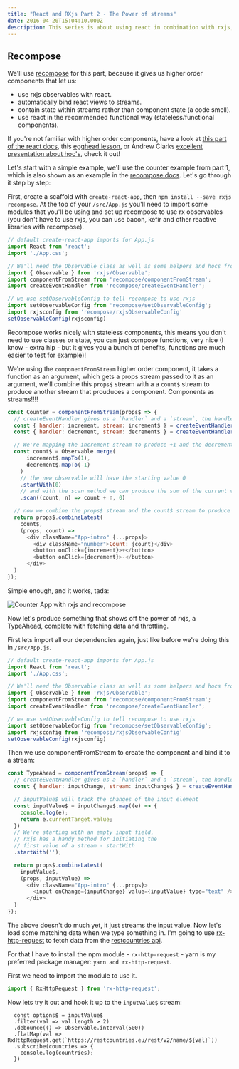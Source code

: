 ```yaml
---
title: "React and RXjs Part 2 - The Power of streams"
date: 2016-04-20T15:04:10.000Z
description: This series is about using react in combination with rxjs, for fun event-based programming. In this second installment we'll engineer something more complex to show off the power of stream-based programming.
---
```


## Recompose
We'll use [recompose](https://github.com/acdlite/recompose/blob/master/docs/API.md) for this part, because it gives us higher order components that let us:

- use rxjs observables with react.
- automatically bind react views to streams.
- contain state within streams rather than component state (a code smell).
- use react in the recommended functional way (stateless/functional components).

If you're not familiar with higher order components, have a look at [this part of the react docs](https://facebook.github.io/react/docs/higher-order-components.html), this [egghead lesson](https://egghead.io/lessons/react-react-fundamentals-higher-order-components-replaces-mixins), or Andrew Clarks [excellent presentation about hoc's](https://www.youtube.com/watch?v=zD_judE-bXk), check it out!

Let's start with a simple example, we'll use the counter example from part 1, which is also shown as an example in the [recompose docs](https://github.com/acdlite/recompose/blob/master/docs/API.md). Let's go through it step by step:

First, create a scaffold with `create-react-app`, then `npm install --save rxjs recompose`.
At the top of your `/src/App.js` you'll need to import some modules that you'll be using and set up recompose to use rx observables (you don't have to use rxjs, you can use bacon, kefir and other reactive libraries with recompose).

```js
// default create-react-app imports for App.js
import React from 'react';
import './App.css';

// We'll need the Observable class as well as some helpers and hocs from recompose
import { Observable } from 'rxjs/Observable';
import componentFromStream from 'recompose/componentFromStream';
import createEventHandler from 'recompose/createEventHandler';

// we use setObservableConfig to tell recompose to use rxjs
import setObservableConfig from 'recompose/setObservableConfig';
import rxjsconfig from 'recompose/rxjsObservableConfig'
setObservableConfig(rxjsconfig)
```

Recompose works nicely with stateless components, this means you don't need to use classes or state, you can just compose functions, very nice (I know - extra hip - but it gives you a bunch of benefits, functions are much easier to test for example)!

We're using the `componentFromStream` higher order component, it takes a function as an argument, which gets a props stream passed to it as an argument, we'll combine this `props$` stream with a a `count$` stream to produce another stream that prouduces a component. Components as streams!!!!

```js
const Counter = componentFromStream(props$ => {
  // createEventHandler gives us a `handler` and a `stream`, the handler lets us push values into the stream.
  const { handler: increment, stream: increment$ } = createEventHandler()
  const { handler: decrement, stream: decrement$ } = createEventHandler()

  // We're mapping the increment stream to produce +1 and the decrement stream to produce -1
  const count$ = Observable.merge(
      increment$.mapTo(1),
      decrement$.mapTo(-1)
    )
    // the new observable will have the starting value 0
    .startWith(0)
    // and with the scan method we can produce the sum of the current value plus the new value that entered the stream (either +1 or -1)
    .scan((count, n) => count + n, 0)

  // now we combine the props$ stream and the count$ stream to produce a component stream.
  return props$.combineLatest(
    count$,
    (props, count) =>
      <div className="App-intro" {...props}>
        <div className="number">Count: {count}</div>
        <button onClick={increment}>+</button>
        <button onClick={decrement}>-</button>
      </div>
  )
});
```

Simple enough, and it works, tada:

![Counter App with rxjs and recompose](/img/blog/counter.gif)

Now let's produce something that shows off the power of rxjs, a TypeAhead, complete with fetching data and throttling.

First lets import all our dependencies again, just like before we're doing this in `/src/App.js`.

```js
// default create-react-app imports for App.js
import React from 'react';
import './App.css';

// We'll need the Observable class as well as some helpers and hocs from recompose
import { Observable } from 'rxjs/Observable';
import componentFromStream from 'recompose/componentFromStream';
import createEventHandler from 'recompose/createEventHandler';

// we use setObservableConfig to tell recompose to use rxjs
import setObservableConfig from 'recompose/setObservableConfig';
import rxjsconfig from 'recompose/rxjsObservableConfig'
setObservableConfig(rxjsconfig)
```

Then we use componentFromStream to create the component and bind it to a stream:

```js
const TypeAhead = componentFromStream(props$ => {
  // createEventHandler gives us a `handler` and a `stream`, the handler lets us push values into the stream.
  const { handler: inputChange, stream: inputChange$ } = createEventHandler();

  // inputValue$ will track the changes of the input element
  const inputValue$ = inputChange$.map((e) => {
    console.log(e);
    return e.currentTarget.value;
  })
  // We're starting with an empty input field,
  // rxjs has a handy method for initiating the
  // first value of a stream - startWith
  .startWith('');

  return props$.combineLatest(
    inputValue$,
    (props, inputValue) =>
      <div className="App-intro" {...props}>
        <input onChange={inputChange} value={inputValue} type="text" />
      </div>
  )
});
```

The above doesn't do much yet, it just streams the input value. Now let's load some matching data when we type something in. I'm going to use [rx-http-request](https://www.npmjs.com/package/rx-http-request) to fetch data from the [restcountries api](https://restcountries.eu).

For that I have to install the npm module - `rx-http-request` - yarn is my preferred package manager: `yarn add rx-http-request`.

First we need to import the module to use it.
```js
import { RxHttpRequest } from 'rx-http-request';
```

Now lets try it out and hook it up to the `inputValue$` stream:
 
```
  const options$ = inputValue$
  .filter(val => val.length > 2)
  .debounce(() => Observable.interval(500))
  .flatMap(val => RxHttpRequest.get(`https://restcountries.eu/rest/v2/name/${val}`))
  .subscribe(countries => {
    console.log(countries);
  })
```
